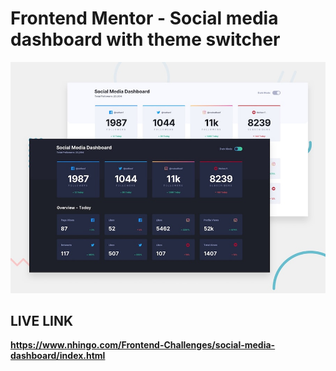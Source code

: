 # Frontend Mentor - Social media dashboard with theme switcher

![Design preview for the Social media dashboard with theme switcher coding challenge](./design/desktop-preview.jpg)

## LIVE LINK

**https://www.nhingo.com/Frontend-Challenges/social-media-dashboard/index.html**
